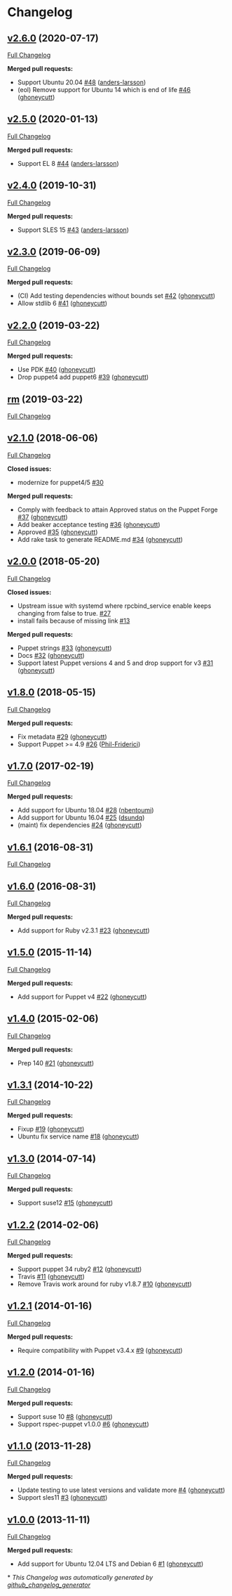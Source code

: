 # Changelog

## [v2.6.0](https://github.com/ghoneycutt/puppet-module-rpcbind/tree/v2.6.0) (2020-07-17)

[Full Changelog](https://github.com/ghoneycutt/puppet-module-rpcbind/compare/v2.5.0...v2.6.0)

**Merged pull requests:**

- Support Ubuntu 20.04 [\#48](https://github.com/ghoneycutt/puppet-module-rpcbind/pull/48) ([anders-larsson](https://github.com/anders-larsson))
- \(eol\) Remove support for Ubuntu 14 which is end of life [\#46](https://github.com/ghoneycutt/puppet-module-rpcbind/pull/46) ([ghoneycutt](https://github.com/ghoneycutt))

## [v2.5.0](https://github.com/ghoneycutt/puppet-module-rpcbind/tree/v2.5.0) (2020-01-13)

[Full Changelog](https://github.com/ghoneycutt/puppet-module-rpcbind/compare/v2.4.0...v2.5.0)

**Merged pull requests:**

- Support EL 8 [\#44](https://github.com/ghoneycutt/puppet-module-rpcbind/pull/44) ([anders-larsson](https://github.com/anders-larsson))

## [v2.4.0](https://github.com/ghoneycutt/puppet-module-rpcbind/tree/v2.4.0) (2019-10-31)

[Full Changelog](https://github.com/ghoneycutt/puppet-module-rpcbind/compare/v2.3.0...v2.4.0)

**Merged pull requests:**

- Support SLES 15 [\#43](https://github.com/ghoneycutt/puppet-module-rpcbind/pull/43) ([anders-larsson](https://github.com/anders-larsson))

## [v2.3.0](https://github.com/ghoneycutt/puppet-module-rpcbind/tree/v2.3.0) (2019-06-09)

[Full Changelog](https://github.com/ghoneycutt/puppet-module-rpcbind/compare/v2.2.0...v2.3.0)

**Merged pull requests:**

- \(CI\) Add testing dependencies without bounds set [\#42](https://github.com/ghoneycutt/puppet-module-rpcbind/pull/42) ([ghoneycutt](https://github.com/ghoneycutt))
- Allow stdlib 6 [\#41](https://github.com/ghoneycutt/puppet-module-rpcbind/pull/41) ([ghoneycutt](https://github.com/ghoneycutt))

## [v2.2.0](https://github.com/ghoneycutt/puppet-module-rpcbind/tree/v2.2.0) (2019-03-22)

[Full Changelog](https://github.com/ghoneycutt/puppet-module-rpcbind/compare/rm...v2.2.0)

**Merged pull requests:**

- Use PDK [\#40](https://github.com/ghoneycutt/puppet-module-rpcbind/pull/40) ([ghoneycutt](https://github.com/ghoneycutt))
- Drop puppet4 add puppet6 [\#39](https://github.com/ghoneycutt/puppet-module-rpcbind/pull/39) ([ghoneycutt](https://github.com/ghoneycutt))

## [rm](https://github.com/ghoneycutt/puppet-module-rpcbind/tree/rm) (2019-03-22)

[Full Changelog](https://github.com/ghoneycutt/puppet-module-rpcbind/compare/v2.1.0...rm)

## [v2.1.0](https://github.com/ghoneycutt/puppet-module-rpcbind/tree/v2.1.0) (2018-06-06)

[Full Changelog](https://github.com/ghoneycutt/puppet-module-rpcbind/compare/v2.0.0...v2.1.0)

**Closed issues:**

- modernize for puppet4/5 [\#30](https://github.com/ghoneycutt/puppet-module-rpcbind/issues/30)

**Merged pull requests:**

- Comply with feedback to attain Approved status on the Puppet Forge [\#37](https://github.com/ghoneycutt/puppet-module-rpcbind/pull/37) ([ghoneycutt](https://github.com/ghoneycutt))
- Add beaker acceptance testing [\#36](https://github.com/ghoneycutt/puppet-module-rpcbind/pull/36) ([ghoneycutt](https://github.com/ghoneycutt))
- Approved [\#35](https://github.com/ghoneycutt/puppet-module-rpcbind/pull/35) ([ghoneycutt](https://github.com/ghoneycutt))
- Add rake task to generate README.md [\#34](https://github.com/ghoneycutt/puppet-module-rpcbind/pull/34) ([ghoneycutt](https://github.com/ghoneycutt))

## [v2.0.0](https://github.com/ghoneycutt/puppet-module-rpcbind/tree/v2.0.0) (2018-05-20)

[Full Changelog](https://github.com/ghoneycutt/puppet-module-rpcbind/compare/v1.8.0...v2.0.0)

**Closed issues:**

- Upstream issue with systemd where rpcbind\_service enable keeps changing from false to true. [\#27](https://github.com/ghoneycutt/puppet-module-rpcbind/issues/27)
- install fails because of missing link [\#13](https://github.com/ghoneycutt/puppet-module-rpcbind/issues/13)

**Merged pull requests:**

- Puppet strings [\#33](https://github.com/ghoneycutt/puppet-module-rpcbind/pull/33) ([ghoneycutt](https://github.com/ghoneycutt))
- Docs [\#32](https://github.com/ghoneycutt/puppet-module-rpcbind/pull/32) ([ghoneycutt](https://github.com/ghoneycutt))
- Support latest Puppet versions 4 and 5 and drop support for v3 [\#31](https://github.com/ghoneycutt/puppet-module-rpcbind/pull/31) ([ghoneycutt](https://github.com/ghoneycutt))

## [v1.8.0](https://github.com/ghoneycutt/puppet-module-rpcbind/tree/v1.8.0) (2018-05-15)

[Full Changelog](https://github.com/ghoneycutt/puppet-module-rpcbind/compare/v1.7.0...v1.8.0)

**Merged pull requests:**

- Fix metadata [\#29](https://github.com/ghoneycutt/puppet-module-rpcbind/pull/29) ([ghoneycutt](https://github.com/ghoneycutt))
- Support Puppet \>= 4.9 [\#26](https://github.com/ghoneycutt/puppet-module-rpcbind/pull/26) ([Phil-Friderici](https://github.com/Phil-Friderici))

## [v1.7.0](https://github.com/ghoneycutt/puppet-module-rpcbind/tree/v1.7.0) (2017-02-19)

[Full Changelog](https://github.com/ghoneycutt/puppet-module-rpcbind/compare/v1.6.1...v1.7.0)

**Merged pull requests:**

- Add support for Ubuntu 18.04 [\#28](https://github.com/ghoneycutt/puppet-module-rpcbind/pull/28) ([nbentoumi](https://github.com/nbentoumi))
- Add support for Ubuntu 16.04 [\#25](https://github.com/ghoneycutt/puppet-module-rpcbind/pull/25) ([dsundq](https://github.com/dsundq))
- \(maint\) fix dependencies [\#24](https://github.com/ghoneycutt/puppet-module-rpcbind/pull/24) ([ghoneycutt](https://github.com/ghoneycutt))

## [v1.6.1](https://github.com/ghoneycutt/puppet-module-rpcbind/tree/v1.6.1) (2016-08-31)

[Full Changelog](https://github.com/ghoneycutt/puppet-module-rpcbind/compare/v1.6.0...v1.6.1)

## [v1.6.0](https://github.com/ghoneycutt/puppet-module-rpcbind/tree/v1.6.0) (2016-08-31)

[Full Changelog](https://github.com/ghoneycutt/puppet-module-rpcbind/compare/v1.5.0...v1.6.0)

**Merged pull requests:**

- Add support for Ruby v2.3.1 [\#23](https://github.com/ghoneycutt/puppet-module-rpcbind/pull/23) ([ghoneycutt](https://github.com/ghoneycutt))

## [v1.5.0](https://github.com/ghoneycutt/puppet-module-rpcbind/tree/v1.5.0) (2015-11-14)

[Full Changelog](https://github.com/ghoneycutt/puppet-module-rpcbind/compare/v1.4.0...v1.5.0)

**Merged pull requests:**

- Add support for Puppet v4 [\#22](https://github.com/ghoneycutt/puppet-module-rpcbind/pull/22) ([ghoneycutt](https://github.com/ghoneycutt))

## [v1.4.0](https://github.com/ghoneycutt/puppet-module-rpcbind/tree/v1.4.0) (2015-02-06)

[Full Changelog](https://github.com/ghoneycutt/puppet-module-rpcbind/compare/v1.3.1...v1.4.0)

**Merged pull requests:**

- Prep 140 [\#21](https://github.com/ghoneycutt/puppet-module-rpcbind/pull/21) ([ghoneycutt](https://github.com/ghoneycutt))

## [v1.3.1](https://github.com/ghoneycutt/puppet-module-rpcbind/tree/v1.3.1) (2014-10-22)

[Full Changelog](https://github.com/ghoneycutt/puppet-module-rpcbind/compare/v1.3.0...v1.3.1)

**Merged pull requests:**

- Fixup [\#19](https://github.com/ghoneycutt/puppet-module-rpcbind/pull/19) ([ghoneycutt](https://github.com/ghoneycutt))
- Ubuntu fix service name [\#18](https://github.com/ghoneycutt/puppet-module-rpcbind/pull/18) ([ghoneycutt](https://github.com/ghoneycutt))

## [v1.3.0](https://github.com/ghoneycutt/puppet-module-rpcbind/tree/v1.3.0) (2014-07-14)

[Full Changelog](https://github.com/ghoneycutt/puppet-module-rpcbind/compare/v1.2.2...v1.3.0)

**Merged pull requests:**

- Support suse12 [\#15](https://github.com/ghoneycutt/puppet-module-rpcbind/pull/15) ([ghoneycutt](https://github.com/ghoneycutt))

## [v1.2.2](https://github.com/ghoneycutt/puppet-module-rpcbind/tree/v1.2.2) (2014-02-06)

[Full Changelog](https://github.com/ghoneycutt/puppet-module-rpcbind/compare/v1.2.1...v1.2.2)

**Merged pull requests:**

- Support puppet 34 ruby2 [\#12](https://github.com/ghoneycutt/puppet-module-rpcbind/pull/12) ([ghoneycutt](https://github.com/ghoneycutt))
- Travis [\#11](https://github.com/ghoneycutt/puppet-module-rpcbind/pull/11) ([ghoneycutt](https://github.com/ghoneycutt))
- Remove Travis work around for ruby v1.8.7 [\#10](https://github.com/ghoneycutt/puppet-module-rpcbind/pull/10) ([ghoneycutt](https://github.com/ghoneycutt))

## [v1.2.1](https://github.com/ghoneycutt/puppet-module-rpcbind/tree/v1.2.1) (2014-01-16)

[Full Changelog](https://github.com/ghoneycutt/puppet-module-rpcbind/compare/v1.2.0...v1.2.1)

**Merged pull requests:**

- Require compatibility with Puppet v3.4.x [\#9](https://github.com/ghoneycutt/puppet-module-rpcbind/pull/9) ([ghoneycutt](https://github.com/ghoneycutt))

## [v1.2.0](https://github.com/ghoneycutt/puppet-module-rpcbind/tree/v1.2.0) (2014-01-16)

[Full Changelog](https://github.com/ghoneycutt/puppet-module-rpcbind/compare/v1.1.0...v1.2.0)

**Merged pull requests:**

- Support suse 10 [\#8](https://github.com/ghoneycutt/puppet-module-rpcbind/pull/8) ([ghoneycutt](https://github.com/ghoneycutt))
- Support rspec-puppet v1.0.0 [\#6](https://github.com/ghoneycutt/puppet-module-rpcbind/pull/6) ([ghoneycutt](https://github.com/ghoneycutt))

## [v1.1.0](https://github.com/ghoneycutt/puppet-module-rpcbind/tree/v1.1.0) (2013-11-28)

[Full Changelog](https://github.com/ghoneycutt/puppet-module-rpcbind/compare/v1.0.0...v1.1.0)

**Merged pull requests:**

- Update testing to use latest versions and validate more [\#4](https://github.com/ghoneycutt/puppet-module-rpcbind/pull/4) ([ghoneycutt](https://github.com/ghoneycutt))
- Support sles11 [\#3](https://github.com/ghoneycutt/puppet-module-rpcbind/pull/3) ([ghoneycutt](https://github.com/ghoneycutt))

## [v1.0.0](https://github.com/ghoneycutt/puppet-module-rpcbind/tree/v1.0.0) (2013-11-11)

[Full Changelog](https://github.com/ghoneycutt/puppet-module-rpcbind/compare/d7578f9186597c8e10aa9c1f93a766ec4cb0eb65...v1.0.0)

**Merged pull requests:**

- Add support for Ubuntu 12.04 LTS and Debian 6 [\#1](https://github.com/ghoneycutt/puppet-module-rpcbind/pull/1) ([ghoneycutt](https://github.com/ghoneycutt))



\* *This Changelog was automatically generated by [github_changelog_generator](https://github.com/github-changelog-generator/github-changelog-generator)*

